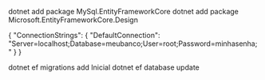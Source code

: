 dotnet add package MySql.EntityFrameworkCore
dotnet add package Microsoft.EntityFrameworkCore.Design

{
  "ConnectionStrings": {
    "DefaultConnection": "Server=localhost;Database=meubanco;User=root;Password=minhasenha;"
  }
}

dotnet ef migrations add Inicial
dotnet ef database update